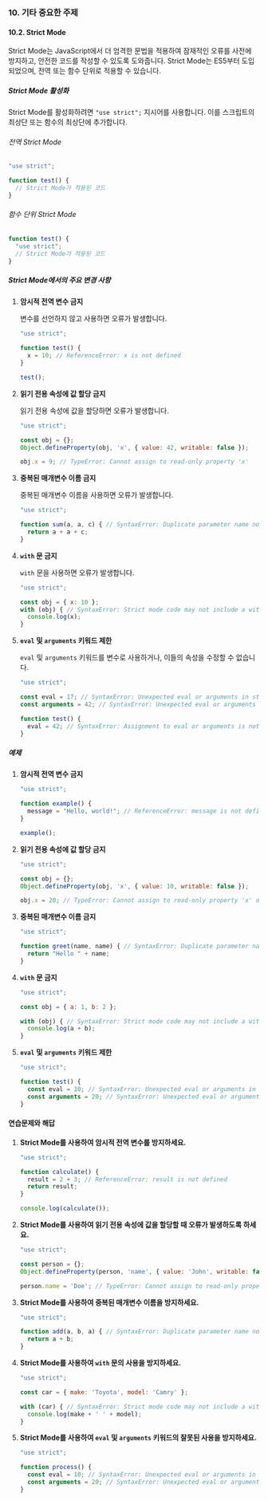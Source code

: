 ### 10. 기타 중요한 주제

#### 10.2. Strict Mode

Strict Mode는 JavaScript에서 더 엄격한 문법을 적용하여 잠재적인 오류를 사전에 방지하고, 안전한 코드를 작성할 수 있도록 도와줍니다. Strict Mode는 ES5부터 도입되었으며, 전역 또는 함수 단위로 적용할 수 있습니다.

##### Strict Mode 활성화

Strict Mode를 활성화하려면 `"use strict";` 지시어를 사용합니다. 이를 스크립트의 최상단 또는 함수의 최상단에 추가합니다.

###### 전역 Strict Mode

```javascript
"use strict";

function test() {
  // Strict Mode가 적용된 코드
}
```

###### 함수 단위 Strict Mode

```javascript
function test() {
  "use strict";
  // Strict Mode가 적용된 코드
}
```

##### Strict Mode에서의 주요 변경 사항

1. **암시적 전역 변수 금지**

   변수를 선언하지 않고 사용하면 오류가 발생합니다.

   ```javascript
   "use strict";

   function test() {
     x = 10; // ReferenceError: x is not defined
   }

   test();
   ```

2. **읽기 전용 속성에 값 할당 금지**

   읽기 전용 속성에 값을 할당하면 오류가 발생합니다.

   ```javascript
   "use strict";

   const obj = {};
   Object.defineProperty(obj, 'x', { value: 42, writable: false });

   obj.x = 9; // TypeError: Cannot assign to read-only property 'x'
   ```

3. **중복된 매개변수 이름 금지**

   중복된 매개변수 이름을 사용하면 오류가 발생합니다.

   ```javascript
   "use strict";

   function sum(a, a, c) { // SyntaxError: Duplicate parameter name not allowed in this context
     return a + a + c;
   }
   ```

4. **`with` 문 금지**

   `with` 문을 사용하면 오류가 발생합니다.

   ```javascript
   "use strict";

   const obj = { x: 10 };
   with (obj) { // SyntaxError: Strict mode code may not include a with statement
     console.log(x);
   }
   ```

5. **`eval` 및 `arguments` 키워드 제한**

   `eval` 및 `arguments` 키워드를 변수로 사용하거나, 이들의 속성을 수정할 수 없습니다.

   ```javascript
   "use strict";

   const eval = 17; // SyntaxError: Unexpected eval or arguments in strict mode
   const arguments = 42; // SyntaxError: Unexpected eval or arguments in strict mode

   function test() {
     eval = 42; // SyntaxError: Assignment to eval or arguments is not allowed in strict mode
   }
   ```

##### 예제

1. **암시적 전역 변수 금지**

   ```javascript
   "use strict";

   function example() {
     message = "Hello, world!"; // ReferenceError: message is not defined
   }

   example();
   ```

2. **읽기 전용 속성에 값 할당 금지**

   ```javascript
   "use strict";

   const obj = {};
   Object.defineProperty(obj, 'x', { value: 10, writable: false });

   obj.x = 20; // TypeError: Cannot assign to read-only property 'x' of object '#<Object>'
   ```

3. **중복된 매개변수 이름 금지**

   ```javascript
   "use strict";

   function greet(name, name) { // SyntaxError: Duplicate parameter name not allowed in this context
     return "Hello " + name;
   }
   ```

4. **`with` 문 금지**

   ```javascript
   "use strict";

   const obj = { a: 1, b: 2 };

   with (obj) { // SyntaxError: Strict mode code may not include a with statement
     console.log(a + b);
   }
   ```

5. **`eval` 및 `arguments` 키워드 제한**

   ```javascript
   "use strict";

   function test() {
     const eval = 10; // SyntaxError: Unexpected eval or arguments in strict mode
     const arguments = 20; // SyntaxError: Unexpected eval or arguments in strict mode
   }
   ```

#### 연습문제와 해답

1. **Strict Mode를 사용하여 암시적 전역 변수를 방지하세요.**

   ```javascript
   "use strict";

   function calculate() {
     result = 2 + 3; // ReferenceError: result is not defined
     return result;
   }

   console.log(calculate());
   ```

2. **Strict Mode를 사용하여 읽기 전용 속성에 값을 할당할 때 오류가 발생하도록 하세요.**

   ```javascript
   "use strict";

   const person = {};
   Object.defineProperty(person, 'name', { value: 'John', writable: false });

   person.name = 'Doe'; // TypeError: Cannot assign to read-only property 'name' of object '#<Object>'
   ```

3. **Strict Mode를 사용하여 중복된 매개변수 이름을 방지하세요.**

   ```javascript
   "use strict";

   function add(a, b, a) { // SyntaxError: Duplicate parameter name not allowed in this context
     return a + b;
   }
   ```

4. **Strict Mode를 사용하여 `with` 문의 사용을 방지하세요.**

   ```javascript
   "use strict";

   const car = { make: 'Toyota', model: 'Camry' };

   with (car) { // SyntaxError: Strict mode code may not include a with statement
     console.log(make + ' ' + model);
   }
   ```

5. **Strict Mode를 사용하여 `eval` 및 `arguments` 키워드의 잘못된 사용을 방지하세요.**

   ```javascript
   "use strict";

   function process() {
     const eval = 10; // SyntaxError: Unexpected eval or arguments in strict mode
     const arguments = 20; // SyntaxError: Unexpected eval or arguments in strict mode
   }
   ```

